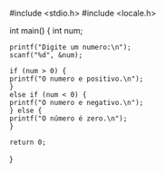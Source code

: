 #include <stdio.h>
#include <locale.h>

int main() {
    int num;

    printf("Digite um numero:\n");
    scanf("%d", &num);
    
    if (num > 0) {
    printf("O numero e positivo.\n");
    } 
	else if (num < 0) {
    printf("O numero e negativo.\n");
    } else {
    printf("O número é zero.\n");
    }

    return 0;
}

